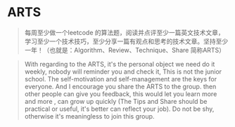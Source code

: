 # ARTS

>每周至少做一个leetcode 的算法题，阅读并点评至少一篇英文技术文章，学习至少一个技术技巧，至少分享一篇有观点和思考的技术文章。坚持至少一年！（也就是：Algorithm、Review、Technique、Share 简称ARTS）


>With regarding to the ARTS, it's the personal object we need do it weekly, nobody will reminder you and check it, This is not the junior school. The self-motivation and self-management are the keys for everyone. And I encourage you share the ARTS to the group. then other people can give you feedback, this would let you learn more and more , can grow up quickly (The Tips and Share should be practical or useful, it's better can reflect your job). Do not be shy, otherwise it's meaningless to join this group.
